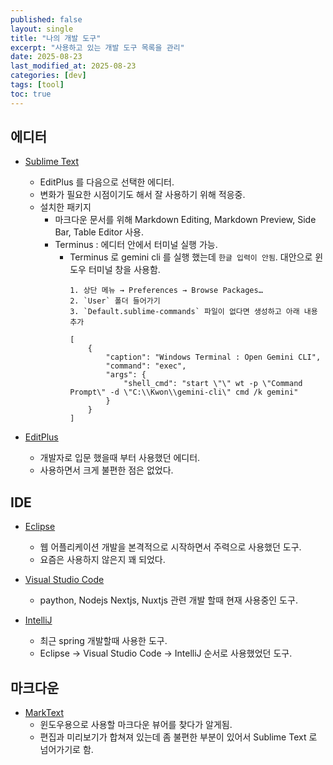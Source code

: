 ```yaml
---
published: false
layout: single
title: "나의 개발 도구"
excerpt: "사용하고 있는 개발 도구 목록을 관리"
date: 2025-08-23
last_modified_at: 2025-08-23
categories: [dev]
tags: [tool]
toc: true
---
```


## 에디터
- [Sublime Text](https://www.sublimetext.com/)
  - EditPlus 를 다음으로 선택한 에디터.
  - 변화가 필요한 시점이기도 해서 잘 사용하기 위해 적응중.
  - 설치한 패키지
    - 마크다운 문서를 위해 Markdown Editing, Markdown Preview, Side Bar, Table Editor 사용.
    - Terminus : 에디터 안에서 터미널 실행 가능.
      - Terminus 로 gemini cli 를 실행 했는데 `한글 입력이 안됨`. 대안으로 윈도우 터미널 창을 사용함.
        ```
        1. 상단 메뉴 → Preferences → Browse Packages…
        2. `User` 폴더 들어가기
        3. `Default.sublime-commands` 파일이 없다면 생성하고 아래 내용 추가
        
        [
            {
                "caption": "Windows Terminal : Open Gemini CLI",
                "command": "exec",
                "args": {
                    "shell_cmd": "start \"\" wt -p \"Command Prompt\" -d \"C:\\Kwon\\gemini-cli\" cmd /k gemini"
                }
            }
        ]
        ```
  
- [EditPlus](https://www.editplus.com/)
  - 개발자로 입문 했을때 부터 사용했던 에디터.
  - 사용하면서 크게 불편한 점은 없었다.

## IDE
- [Eclipse](https://www.eclipse.org/)
  - 웹 어플리케이션 개발을 본격적으로 시작하면서 주력으로 사용했던 도구.
  - 요즘은 사용하지 않은지 꽤 되었다.
 
- [Visual Studio Code](https://code.visualstudio.com/)
  - paython, Nodejs Nextjs, Nuxtjs 관련 개발 할때 현재 사용중인 도구.
 
- [IntelliJ](https://www.jetbrains.com/)
  - 최근 spring 개발할때 사용한 도구.
  - Eclipse -> Visual Studio Code -> IntelliJ 순서로 사용했었던 도구.
 
## 마크다운
- [MarkText](https://github.com/marktext/marktext)
  - 윈도우용으로 사용할 마크다운 뷰어를 찾다가 알게됨.
  - 편집과 미리보기가 합쳐져 있는데 좀 불편한 부분이 있어서 Sublime Text 로 넘어가기로 함.
  
    

